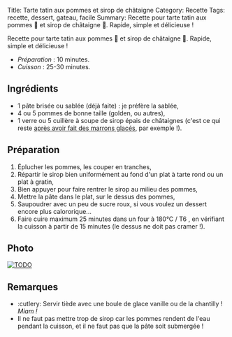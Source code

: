 Title: Tarte tatin aux pommes et sirop de châtaigne
Category: Recette
Tags: recette, dessert, gateau, facile
Summary: Recette pour tarte tatin aux pommes :apple: et sirop de châtaigne 🌰. Rapide, simple et délicieuse !

Recette pour tarte tatin aux pommes :apple: et sirop de châtaigne 🌰. Rapide, simple et délicieuse !

- *Préparation* : 10 minutes.
- *Cuisson* : 25-30 minutes.

## Ingrédients
- 1 pâte brisée ou sablée (déjà faite) : je préfère la sablée,
- 4 ou 5 pommes de bonne taille (golden, ou autres),
- 1 verre ou 5 cuillère à soupe de sirop épais de châtaignes (c'est ce qui reste [après avoir fait des marrons glacés](marrons-glaces-bio-et-faciles.html), par exemple !).

## Préparation
1. Éplucher les pommes, les couper en tranches,
2. Répartir le sirop bien uniformément au fond d'un plat à tarte rond ou un plat à gratin,
3. Bien appuyer pour faire rentrer le sirop au milieu des pommes,
4. Mettre la pâte dans le plat, sur le dessus des pommes,
5. Saupoudrer avec un peu de sucre roux, si vous voulez un dessert encore plus calororique...
6. Faire cuire maximum 25 minutes dans un four à 180°C / T6 <i class="fa fa-thermometer-full" aria-hidden="true"></i>, en vérifiant la cuisson à partir de 15 minutes (le dessus ne doit pas cramer !).

## Photo
[![TODO]({filename}images/blank.png)](#)

## Remarques
- :cutlery: Servir tiède avec une boule de glace vanille ou de la chantilly ! *Miam !*
- Il ne faut pas mettre trop de sirop car les pommes rendent de l'eau pendant la cuisson, et il ne faut pas que la pâte soit submergée !
